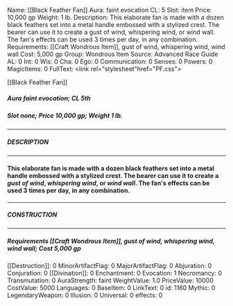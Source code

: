 Name: [[Black Feather Fan]]
Aura: faint evocation
CL: 5
Slot: item
Price: 10,000 gp
Weight: 1 lb.
Description: This elaborate fan is made with a dozen black feathers set into a metal handle embossed with a stylized crest. The bearer can use it to create a gust of wind, whispering wind, or wind wall. The fan's effects can be used 3 times per day, in any combination.
Requirements: [[Craft Wondrous Item]], gust of wind, whispering wind, wind wall
Cost: 5,000 gp
Group: Wondrous Item
Source: Advanced Race Guide
AL: 0
Int: 0
Wis: 0
Cha: 0
Ego: 0
Communication: 0
Senses: 0
Powers: 0
MagicItems: 0
FullText: <link rel="stylesheet"href="PF.css"><div class="heading"><p class="alignleft">[[Black Feather Fan]]</p><div style="clear: both;"></div></div><div><h5><b>Aura </b>faint evocation; <b>CL </b>5th</h5><h5><b>Slot </b>none; <b>Price </b>10,000 gp; <b>Weight </b>1 lb.</h5></div><hr/><div><h5><b>DESCRIPTION</b></h5></div><hr/><div><h4><p>This elaborate fan is made with a dozen black feathers set into a metal handle embossed with a stylized crest. The bearer can use it to create a <i>gust of wind</i>, <i>whispering wind</i>, or <i>wind wall</i>. The fan's effects can be used 3 times per day, in any combination.</p></h4></div><hr/><div><h5><b>CONSTRUCTION</b></h5></div><hr/><div><h5><b>Requirements </b>[[Craft Wondrous Item]], <i>gust of wind</i>, <i>whispering wind</i>, <i>wind wall</i>; <b>Cost </b>5,000 gp</h5></div>
[[Destruction]]: 0
MinorArtifactFlag: 0
MajorArtifactFlag: 0
Abjuration: 0
Conjuration: 0
[[Divination]]: 0
Enchantment: 0
Evocation: 1
Necromancy: 0
Transmutation: 0
AuraStrength: faint
WeightValue: 1.0
PriceValue: 10000
CostValue: 5000
Languages: 0
BaseItem: 0
LinkText: 0
id: 1160
Mythic: 0
LegendaryWeapon: 0
Illusion: 0
Universal: 0
effects: 0
